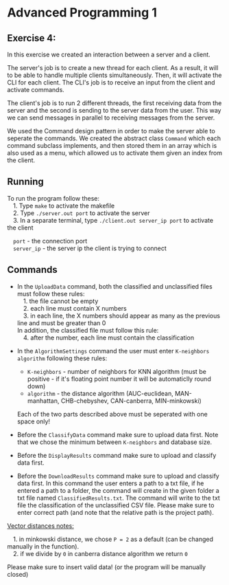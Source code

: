 # Advanced Programming 1
## Exercise 4:

In this exercise we created an interaction between a server and a client. <br />

The server's job is to create a new thread for each client. As a result, it will to be able to handle multiple clients simultaneously. Then, it will activate the CLI for each client. The CLI's job is to receive an input from the client and activate commands. <br />

The client's job is to run 2 different threads, the first receiving data from the server and the second is sending to the server data from the user. This way we can send messages in parallel to receiving messages from the server. <br />

We used the Command design pattern in order to make the server able to seperate the commands. We created the abstract class `Command` which each command subclass implements, and then stored them in an array which is also used as a menu, which allowed us to activate them given an index from the client. <br />


## Running
To run the program follow these: <br />
 &emsp;1. Type `make` to activate the makefile<br />
 &emsp;2. Type `./server.out port` to activate the server<br />
 &emsp;3. In a separate terminal, type `./client.out server_ip port` to activate the client<br />

&emsp;`port` - the connection port <br />
&emsp;`server_ip` - the server ip the client is trying to connect <br />

## Commands
- In the `UploadData` command, both the classified and unclassified files must follow these rules:<br />
&emsp;1. the file cannot be empty <br />
&emsp;2. each line must contain X numbers <br />
&emsp;3. in each line, the X numbers should appear as many as the previous line and must be greater than 0 <br />
In addition, the classified file must follow this rule: <br />
&emsp;4. after the number, each line must contain the classification <br />

- In the `AlgorithmSettings` command the user must enter `K-neighbors algorithm` following these rules: <br />
  - `K-neighbors` - number of neighbors for KNN algorithm (must be positive - if it's floating point number it will be automaticlly round down) <br />
  - `algorithm` - the distance algorithm (AUC-euclidean, MAN-manhattan, CHB-chebyshev, CAN-canberra, MIN-minkowski) <br />
  
  Each of the two parts described above must be seperated with one space only! <br />

- Before the `ClassifyData` command make sure to upload data first. Note that we chose the minimum between `K-neighbors` and database size. <br />

- Before the `DisplayResults` command make sure to upload and classify data first. <br />

- Before the `DownloadResults` command make sure to upload and classify data first. In this command the user enters a path to a txt file, if he entered a path to a folder, the command will create in the given folder a txt file named `ClassifiedResults.txt`. The command will write to the txt file the classification of the unclassified CSV file. Please make sure to enter correct path (and note that the relative path is the project path). <br />
  
<ins>Vector distances notes:</ins> <br />

&emsp;1. in minkowski distance, we chose `P = 2` as a default (can be changed manually in the function). <br />
&emsp;2. if we divide by `0` in canberra distance algorithm we return `0`

Please make sure to insert valid data! (or the program will be manually closed)

